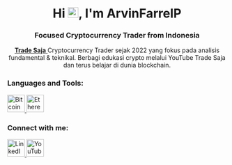 <h1 align="center">Hi <img src="https://qpluspicture.oss-cn-beijing.aliyuncs.com/6LjjQA/Hi.gif" alt="Hi" width="24"/>, I'm ArvinFarrelP</h1>
<h3 align="center">Focused Cryptocurrency Trader from Indonesia</h3>

<p align="center">
  <a href="https://www.youtube.com/@tradesaja" target="_blank" rel="noreferrer">
    <strong>Trade Saja</strong>
  </a> Cryptocurrency Trader sejak 2022 yang fokus pada analisis fundamental & teknikal. Berbagi edukasi crypto melalui YouTube Trade Saja dan terus belajar di dunia blockchain. 
</p>

<h3 align="left">Languages and Tools:</h3>
<p align="left">
  <a href="https://bitcoin.org/en/" target="_blank" rel="noreferrer">
    <img src="https://upload.wikimedia.org/wikipedia/commons/4/46/Bitcoin.svg" alt="Bitcoin" width="40" height="40"/>
  </a>
  <a href="https://ethereum.org/en/" target="_blank" rel="noreferrer">
    <img src="https://upload.wikimedia.org/wikipedia/commons/0/05/Ethereum_logo_2014.svg" alt="Ethereum" width="40" height="40"/>
  </a>
</p>

<h3 align="left">Connect with me:</h3>
<p align="left">
  <a href="https://www.linkedin.com/in/arvinfarrelp/" target="_blank" rel="noreferrer">
    <img src="https://raw.githubusercontent.com/rahuldkjain/github-profile-readme-generator/master/src/images/icons/Social/linked-in-alt.svg" alt="LinkedIn Profile" width="40" height="40"/>
  </a>
  <a href="https://www.youtube.com/@tradesaja" target="_blank" rel="noreferrer">
    <img src="https://cdn-icons-png.flaticon.com/512/1384/1384060.png" alt="YouTube Channel" width="40" height="40"/>
  </a>
</p>

